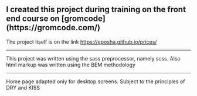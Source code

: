 <h2> I created this project during training on the front end course on [gromcode](https://gromcode.com/) </h2>

The project itself is on the link <https://eposha.github.io/prices/>
***
This project was written using the sass preprocessor, namely scss.
Also html markup was written using the BEM methodology
***
Home page adapted only for desktop screens.
Subject to the principles of DRY and KISS
